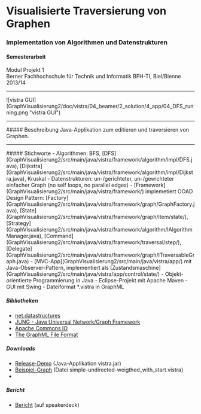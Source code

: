 # Visualisierte Traversierung von Graphen
### Implementation von Algorithmen und Datenstrukturen

#### Semesterarbeit

Modul Projekt 1<br>
Berner Fachhochschule für Technik und Informatik BFH-TI, Biel/Bienne 2013/14
<hr>
![vistra GUI](GraphVisualisierung2/doc/vistra/04_beamer/2_solution/4_app/04_DFS_running.png "vistra GUI")
<hr>
##### Beschreibung
Java-Applikation zum editieren und traversieren von Graphen.
<hr>
##### Stichworte
- Algorithmen: BFS, [DFS](GraphVisualisierung2/src/main/java/vistra/framework/algorithm/impl/DFS.java), [Dijkstra](GraphVisualisierung2/src/main/java/vistra/framework/algorithm/impl/Dijkstra.java), Kruskal
- Datenstrukturen: un-/gerichteter, un-/gewichteter einfacher Graph (no self loops, no parallel edges)
- [Framework](GraphVisualisierung2/src/main/java/vistra/framework/) implemetiert OOAD Design Pattern: [Factory](GraphVisualisierung2/src/main/java/vistra/framework/graph/GraphFactory.java), [State](GraphVisualisierung2/src/main/java/vistra/framework/graph/item/state/), [Strategy](GraphVisualisierung2/src/main/java/vistra/framework/algorithm/IAlgorithmManager.java), [Command](GraphVisualisierung2/src/main/java/vistra/framework/traversal/step/), [Delegate](GraphVisualisierung2/src/main/java/vistra/framework/graph/ITraversableGraph.java)
- [MVC-App](GraphVisualisierung2/src/main/java/vistra/app/) mit Java-Observer-Pattern, implementiert als [Zustandsmaschine](GraphVisualisierung2/src/main/java/vistra/app/control/state/)
- Objekt-orientierte Programmierung in Java
- Eclipse-Projekt mit Apache Maven
- GUI mit Swing
- Dateiformat *.vistra in GraphML

##### Bibliotheken
- <a target="_blank" href="http://net3.datastructures.net/">net.datastructures</a>
- <a target="_blank" href="http://jung.sourceforge.net/">JUNG - Java Universal Network/Graph Framework</a>
- <a target="_blank" href="http://commons.apache.org/proper/commons-io/">Apache Commons IO</a>
- <a target="_blank" href="http://graphml.graphdrawing.org/">The GraphML File Format</a>

##### Downloads
- [Release-Demo](GraphVisualisierung2/release-demo/vistra.jar?raw=true) (Java-Applikation vistra.jar)
- [Beispiel-Graph](GraphVisualisierung2/release-demo/simple-undirected-weigthed_with_start.vistra?raw=true) (Datei simple-undirected-weigthed_with_start.vistra)
- 

##### Bericht
- <a target="_blank" href="https://speakerdeck.com/brugr9/visualisierte-traversierung-von-graphen-bericht">Bericht</a> (auf speakerdeck)
